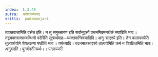 ```yaml
---
index:  1.3.49
sutra:  अनोरकर्मकात्
vritti:  padamanjari
---
```


व्यक्तवाचामिति वर्त्तत इति। न तु समुच्चारण इति सर्वानुवृत्तौ वचनमिदमनर्थकं स्यादिति भावः। तद्व्यक्तवाक्सम्बन्धिनो वदेरिति सूत्रार्थमाह--व्यक्तवाग्विषयादिदि। अनुः साद्दश्ये इति। तेन कलापस्येति तुल्यार्थयोगे शेषलक्षणा षष्ठीति भावः। यथेत्यादि। वदनमात्रसाद्दश्ये तात्पर्यमिति कर्म न विवक्षितमिति भावः। अनुवदति। पुनर्वदतीत्यर्थः।।
पदमञ्जरी
